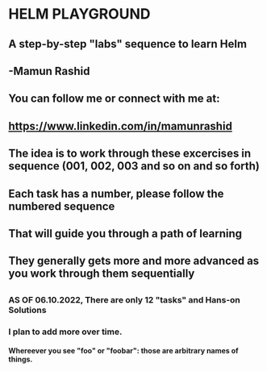 #
#   HELM PLAYGROUND 
##      A step-by-step "labs" sequence to learn Helm
##
##
##              -Mamun Rashid
##
## You can follow me or connect with me at:
##      https://www.linkedin.com/in/mamunrashid
##
##
## The idea is to work through these excercises in sequence  (001, 002, 003 and so on and so forth)
##
## Each task has a number, please follow the numbered sequence 
##
## That will guide you through a path of learning
##
##
## They generally gets more and more advanced as you work through them sequentially
##

###
### AS OF 06.10.2022, There are  only 12 "tasks" and Hans-on Solutions
###   I plan to add more over time.

####
#### Whereever you see "foo" or "foobar": those are arbitrary names of things.
####

